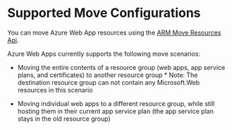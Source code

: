 <properties
    pageTitle="Move Web App Resources to another Resource Group"
    description="Describes the scenarios where you can move Web Apps and App Services from one Resource Group to another."
    services="app-service"
    documentationCenter=""
    authors="ZainRizvi"
    manager="wpickett"
    editor=""/>

<tags
    ms.service="app-service"
    ms.workload="web"
    ms.tgt_pltfrm="na"
    ms.devlang="na"
    ms.topic="article"
    ms.date="01/04/2016"
    ms.author="zarizvi"/>

# Supported Move Configurations
You can move Azure Web App resources using the [ARM Move Resources Api](../resource-group-move-resources.md).

Azure Web Apps currently supports the following move scenarios:

* Moving the entire contents of a resource group (web apps, app service plans, and certificates) to another resource group   * Note: The destination resource group can not contain any Microsoft.Web resources in this scenario


* Moving individual web apps to a different resource group, while still hosting them in their current app service plan (the app service plan stays in the old resource group)

